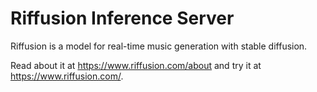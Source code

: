 # Riffusion Inference Server

Riffusion is a model for real-time music generation with stable diffusion.
     
Read about it at https://www.riffusion.com/about and try it at https://www.riffusion.com/.
  
